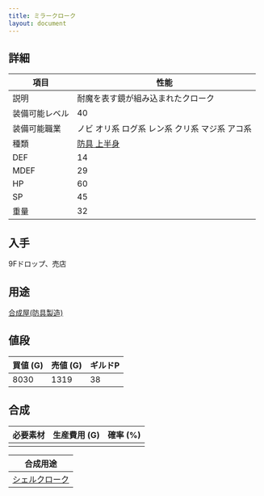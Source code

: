 ```yaml
---
title: ミラークローク
layout: document
---
```

## 詳細


|項目|性能|
|---|---|
|説明|耐魔を表す鏡が組み込まれたクローク|
|装備可能レベル|40|
|装備可能職業|ノビ オリ系 ログ系 レン系 クリ系 マジ系 アコ系|
|種類|[防具 上半身](防具(上半身))|
|DEF|14|
|MDEF|29|
|HP|60|
|SP|45|
|重量|32|

## 入手

9Fドロップ、売店

## 用途

[合成屋(防具製造)](合成屋(防具製造))

## 値段


|買値 (G)|売値 (G)|ギルドP|
|---|---|---|
|8030|1319|38|

## 合成


|必要素材|生産費用 (G)|確率 (%)|
|---|---|---|
||||


|合成用途|
|---|
|[シェルクローク](シェルクローク)|